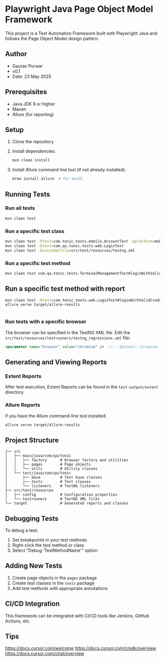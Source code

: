 # Playwright Java Page Object Model Framework

This project is a Test Automation Framework built with Playwright Java and follows the Page Object Model design pattern.


## Author 
- Gaurav Purwar
- v0.1
- Date: 23 May 2025

## Prerequisites

- Java JDK 8 or higher
- Maven
- Allure (for reporting)

## Setup

1. Clone the repository
2. Install dependencies:

   ```bash
   mvn clean install
   ```
3. Install Allure command line tool (if not already installed):
   ```bash
   brew install allure  # For macOS
   ```

## Running Tests

### Run all tests

```bash
mvn clean test
```

### Run a specific test class

```bash
mvn clean test -Dtest=com.tonic.tests.mobile.AccountTest -Dplatform=mobile -Ddevice=android -Drunmode=local
mvn clean test -Dtest=com.qa.tonic.tests.web.LoginTest
mvn clean test -DsuiteXmlFile=src/test/resources/testng.xml
```

### Run a specific test method

```bash
mvn clean test com.qa.tonic.tests.TerminalManagementTest#loginWithValidCredentials
```

## Run a specific test method with report
```bash
mvn clean test -Dtest=com.tonic.tests.web.LoginTest#loginWithValidCredentials
allure serve target/allure-results



```

### Run tests with a specific browser

The browser can be specified in the TestNG XML file. Edit the `src/test/resources/testrunners/testng_regressions.xml` file:

```xml
<parameter name="browser" value="chromium" />  <!-- Options: chromium, firefox, webkit -->
```

## Generating and Viewing Reports

### Extent Reports

After test execution, Extent Reports can be found in the `test-output/extent` directory.

### Allure Reports

if you have the Allure command-line tool installed:
```bash
allure serve target/allure-results
```

## Project Structure

```
├── src
│   ├── main/java/com/qa/tonic
│   │   ├── factory      # Browser factory and utilities
│   │   ├── pages        # Page objects
│   │   └── utils        # Utility classes
│   └── test/java/com/qa/tonic
│       ├── base         # Test base classes
│       ├── tests        # Test classes
│       └── listeners    # TestNG listeners
├── src/test/resources
│   ├── config           # Configuration properties
│   └── testrunners      # TestNG XML files
└── target               # Generated reports and classes
```

## Debugging Tests

To debug a test:
1. Set breakpoints in your test methods
2. Right-click the test method or class
3. Select "Debug 'TestMethodName'" option

## Adding New Tests

1. Create page objects in the `pages` package
2. Create test classes in the `tests` package
3. Add test methods with appropriate annotations

## CI/CD Integration

This framework can be integrated with CI/CD tools like Jenkins, GitHub Actions, etc. 

## Tips
https://docs.cursor.com/welcome
https://docs.cursor.com/cmdk/overview
https://docs.cursor.com/chat/overview

